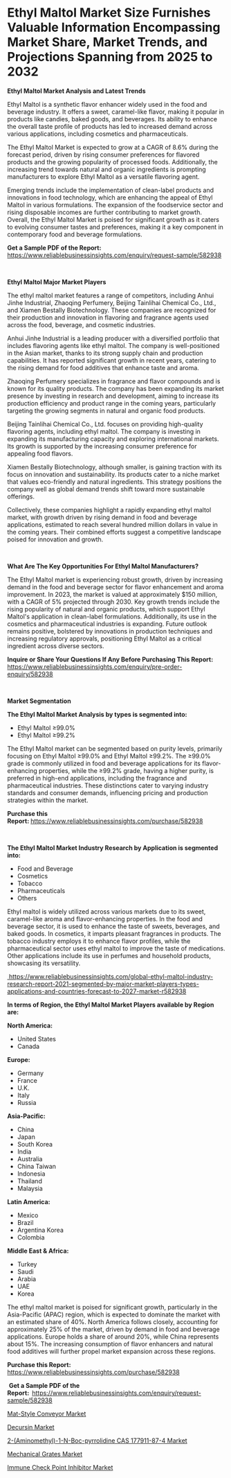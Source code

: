 <p><h1>Ethyl Maltol Market Size Furnishes Valuable Information Encompassing Market Share, Market Trends, and Projections Spanning from 2025 to 2032</h1></p><p><strong>Ethyl Maltol Market Analysis and Latest Trends</strong></p>
<p><p>Ethyl Maltol is a synthetic flavor enhancer widely used in the food and beverage industry. It offers a sweet, caramel-like flavor, making it popular in products like candies, baked goods, and beverages. Its ability to enhance the overall taste profile of products has led to increased demand across various applications, including cosmetics and pharmaceuticals. </p><p>The Ethyl Maltol Market is expected to grow at a CAGR of 8.6% during the forecast period, driven by rising consumer preferences for flavored products and the growing popularity of processed foods. Additionally, the increasing trend towards natural and organic ingredients is prompting manufacturers to explore Ethyl Maltol as a versatile flavoring agent. </p><p>Emerging trends include the implementation of clean-label products and innovations in food technology, which are enhancing the appeal of Ethyl Maltol in various formulations. The expansion of the foodservice sector and rising disposable incomes are further contributing to market growth. Overall, the Ethyl Maltol Market is poised for significant growth as it caters to evolving consumer tastes and preferences, making it a key component in contemporary food and beverage formulations.</p></p>
<p><strong>Get a Sample PDF of the Report:&nbsp;</strong> <a href="https://www.reliablebusinessinsights.com/enquiry/request-sample/582938?utm_campaign=1117&utm_medium=2&utm_source=Github&utm_content=ia&utm_term=23032025&utm_id=ethyl-maltol">https://www.reliablebusinessinsights.com/enquiry/request-sample/582938</a></p>
<p>&nbsp;</p>
<p><strong>Ethyl Maltol Major Market Players</strong></p>
<p><p>The ethyl maltol market features a range of competitors, including Anhui Jinhe Industrial, Zhaoqing Perfumery, Beijing Tainlihai Chemical Co., Ltd., and Xiamen Bestally Biotechnology. These companies are recognized for their production and innovation in flavoring and fragrance agents used across the food, beverage, and cosmetic industries.</p><p>Anhui Jinhe Industrial is a leading producer with a diversified portfolio that includes flavoring agents like ethyl maltol. The company is well-positioned in the Asian market, thanks to its strong supply chain and production capabilities. It has reported significant growth in recent years, catering to the rising demand for food additives that enhance taste and aroma.</p><p>Zhaoqing Perfumery specializes in fragrance and flavor compounds and is known for its quality products. The company has been expanding its market presence by investing in research and development, aiming to increase its production efficiency and product range in the coming years, particularly targeting the growing segments in natural and organic food products.</p><p>Beijing Tainlihai Chemical Co., Ltd. focuses on providing high-quality flavoring agents, including ethyl maltol. The company is investing in expanding its manufacturing capacity and exploring international markets. Its growth is supported by the increasing consumer preference for appealing food flavors.</p><p>Xiamen Bestally Biotechnology, although smaller, is gaining traction with its focus on innovation and sustainability. Its products cater to a niche market that values eco-friendly and natural ingredients. This strategy positions the company well as global demand trends shift toward more sustainable offerings.</p><p>Collectively, these companies highlight a rapidly expanding ethyl maltol market, with growth driven by rising demand in food and beverage applications, estimated to reach several hundred million dollars in value in the coming years. Their combined efforts suggest a competitive landscape poised for innovation and growth.</p></p>
<p>&nbsp;</p>
<p><strong>What Are The Key Opportunities For Ethyl Maltol Manufacturers?</strong></p>
<p><p>The Ethyl Maltol market is experiencing robust growth, driven by increasing demand in the food and beverage sector for flavor enhancement and aroma improvement. In 2023, the market is valued at approximately $150 million, with a CAGR of 5% projected through 2030. Key growth trends include the rising popularity of natural and organic products, which support Ethyl Maltol's application in clean-label formulations. Additionally, its use in the cosmetics and pharmaceutical industries is expanding. Future outlook remains positive, bolstered by innovations in production techniques and increasing regulatory approvals, positioning Ethyl Maltol as a critical ingredient across diverse sectors.</p></p>
<p><strong>Inquire or Share Your Questions If Any Before Purchasing This Report:</strong> <a href="https://www.reliablebusinessinsights.com/enquiry/pre-order-enquiry/582938?utm_campaign=1117&utm_medium=2&utm_source=Github&utm_content=ia&utm_term=23032025&utm_id=ethyl-maltol">https://www.reliablebusinessinsights.com/enquiry/pre-order-enquiry/582938</a></p>
<p>&nbsp;</p>
<p><strong>Market Segmentation</strong></p>
<p><strong>The Ethyl Maltol Market Analysis by types is segmented into:</strong></p>
<p><ul><li>Ethyl Maltol ≥99.0%</li><li>Ethyl Maltol ≥99.2%</li></ul></p>
<p><p>The Ethyl Maltol market can be segmented based on purity levels, primarily focusing on Ethyl Maltol ≥99.0% and Ethyl Maltol ≥99.2%. The ≥99.0% grade is commonly utilized in food and beverage applications for its flavor-enhancing properties, while the ≥99.2% grade, having a higher purity, is preferred in high-end applications, including the fragrance and pharmaceutical industries. These distinctions cater to varying industry standards and consumer demands, influencing pricing and production strategies within the market.</p></p>
<p><strong>Purchase this Report:&nbsp;</strong><a href="https://www.reliablebusinessinsights.com/purchase/582938?utm_campaign=1117&utm_medium=2&utm_source=Github&utm_content=ia&utm_term=23032025&utm_id=ethyl-maltol">https://www.reliablebusinessinsights.com/purchase/582938</a></p>
<p>&nbsp;</p>
<p><strong>The Ethyl Maltol Market Industry Research by Application is segmented into:</strong></p>
<p><ul><li>Food and Beverage</li><li>Cosmetics</li><li>Tobacco</li><li>Pharmaceuticals</li><li>Others</li></ul></p>
<p><p>Ethyl maltol is widely utilized across various markets due to its sweet, caramel-like aroma and flavor-enhancing properties. In the food and beverage sector, it is used to enhance the taste of sweets, beverages, and baked goods. In cosmetics, it imparts pleasant fragrances in products. The tobacco industry employs it to enhance flavor profiles, while the pharmaceutical sector uses ethyl maltol to improve the taste of medications. Other applications include its use in perfumes and household products, showcasing its versatility.</p></p>
<p><a href="https://www.reliablebusinessinsights.com/global-ethyl-maltol-industry-research-report-2021-segmented-by-major-market-players-types-applications-and-countries-forecast-to-2027-market-r582938?utm_campaign=1117&utm_medium=2&utm_source=Github&utm_content=ia&utm_term=23032025&utm_id=ethyl-maltol">&nbsp;https://www.reliablebusinessinsights.com/global-ethyl-maltol-industry-research-report-2021-segmented-by-major-market-players-types-applications-and-countries-forecast-to-2027-market-r582938</a></p>
<p><strong>In terms of Region, the Ethyl Maltol Market Players available by Region are:</strong></p>
<p>
    <p> <strong> North America: </strong>
        <ul>
            <li>United States</li>
            <li>Canada</li>
        </ul>
        </p> 
    <p> <strong> Europe: </strong>
        <ul>
            <li>Germany</li>
            <li>France</li>
            <li>U.K.</li>
            <li>Italy</li>
            <li>Russia</li>
        </ul>
        </p> 
    <p> <strong> Asia-Pacific: </strong>
        <ul>
            <li>China</li>
            <li>Japan</li>
            <li>South Korea</li>
            <li>India</li>
            <li>Australia</li>
            <li>China Taiwan</li>
            <li>Indonesia</li>
            <li>Thailand</li>
            <li>Malaysia</li>
        </ul>
        </p> 
    <p> <strong> Latin America: </strong>
        <ul>
            <li>Mexico</li>
            <li>Brazil</li>
            <li>Argentina Korea</li>
            <li>Colombia</li>
        </ul>
        </p> 
    <p> <strong> Middle East & Africa: </strong>
        <ul>
            <li>Turkey</li>
            <li>Saudi</li>
            <li>Arabia</li>
            <li>UAE</li>
            <li>Korea</li>
        </ul>
    </p>
    </p>
<p><p>The ethyl maltol market is poised for significant growth, particularly in the Asia-Pacific (APAC) region, which is expected to dominate the market with an estimated share of 40%. North America follows closely, accounting for approximately 25% of the market, driven by demand in food and beverage applications. Europe holds a share of around 20%, while China represents about 15%. The increasing consumption of flavor enhancers and natural food additives will further propel market expansion across these regions.</p></p>
<p><strong>Purchase this Report: </strong><a href="https://www.reliablebusinessinsights.com/purchase/582938?utm_campaign=1117&utm_medium=2&utm_source=Github&utm_content=ia&utm_term=23032025&utm_id=ethyl-maltol">https://www.reliablebusinessinsights.com/purchase/582938</a></p>
<p>&nbsp;<strong>Get a Sample PDF of the Report:&nbsp;&nbsp;</strong><a href="https://www.reliablebusinessinsights.com/enquiry/request-sample/582938?utm_campaign=1117&utm_medium=2&utm_source=Github&utm_content=ia&utm_term=23032025&utm_id=ethyl-maltol">https://www.reliablebusinessinsights.com/enquiry/request-sample/582938</a></p>
<p><strong></strong></p>
<p><p><a href="https://github.com/elceryaneik/Market-Research-Report-List-1/blob/main/mat-style-conveyor-market.md?utm_campaign=1117&utm_medium=2&utm_source=Github&utm_content=ia&utm_term=23032025&utm_id=ethyl-maltol">Mat-Style Conveyor Market</a></p><p><a href="https://github.com/dusektwinec3/Market-Research-Report-List-1/blob/main/decursin-market.md?utm_campaign=1117&utm_medium=2&utm_source=Github&utm_content=ia&utm_term=23032025&utm_id=ethyl-maltol">Decursin Market</a></p><p><a href="https://github.com/luhleickov/Market-Research-Report-List-1/blob/main/2-aminomethyl-1-n-boc-pyrrolidine-cas-177911-87-4-market.md?utm_campaign=1117&utm_medium=2&utm_source=Github&utm_content=ia&utm_term=23032025&utm_id=ethyl-maltol">2-(Aminomethyl)-1-N-Boc-pyrrolidine CAS 177911-87-4 Market</a></p><p><a href="https://github.com/sukeldrage0g/Market-Research-Report-List-1/blob/main/mechanical-grates-market.md?utm_campaign=1117&utm_medium=2&utm_source=Github&utm_content=ia&utm_term=23032025&utm_id=ethyl-maltol">Mechanical Grates Market</a></p><p><a href="https://github.com/jullselai/Market-Research-Report-List-1/blob/main/immune-check-point-inhibitor-market.md?utm_campaign=1117&utm_medium=2&utm_source=Github&utm_content=ia&utm_term=23032025&utm_id=ethyl-maltol">Immune Check Point Inhibitor Market</a></p></p>